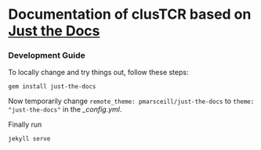 # Documentation of clusTCR based on [Just the Docs](https://pmarsceill.github.io/just-the-docs/)

### Development Guide

To locally change and try things out, follow these steps:

```
gem install just-the-docs
```

Now temporarily change `remote_theme: pmarsceill/just-the-docs` to `theme: "just-the-docs"` in the *_config.yml*.

Finally run

```
jekyll serve
```

